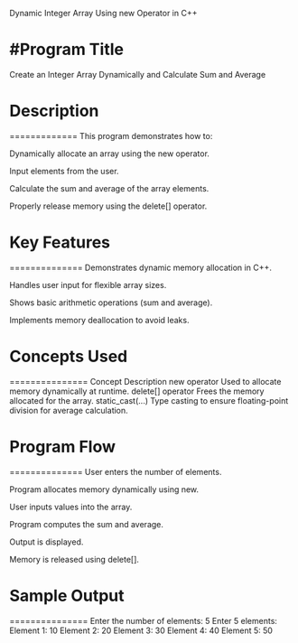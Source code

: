 Dynamic Integer Array Using new Operator in C++

#Program Title
==============
Create an Integer Array Dynamically and Calculate Sum and Average



# Description
=============
This program demonstrates how to:

Dynamically allocate an array using the new operator.

Input elements from the user.

Calculate the sum and average of the array elements.

Properly release memory using the delete[] operator.



# Key Features
==============
Demonstrates dynamic memory allocation in C++.

Handles user input for flexible array sizes.

Shows basic arithmetic operations (sum and average).

Implements memory deallocation to avoid leaks.



# Concepts Used
===============
Concept	Description
new operator	Used to allocate memory dynamically at runtime.
delete[] operator	Frees the memory allocated for the array.
static_cast<float>(...)	Type casting to ensure floating-point division for average calculation.



# Program Flow
==============
User enters the number of elements.

Program allocates memory dynamically using new.

User inputs values into the array.

Program computes the sum and average.

Output is displayed.

Memory is released using delete[].



# Sample Output
===============
Enter the number of elements: 5
Enter 5 elements:
Element 1: 10
Element 2: 20
Element 3: 30
Element 4: 40
Element 5: 50